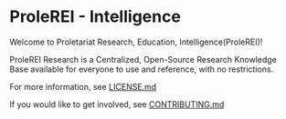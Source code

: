 # ProleREI - Intelligence
Welcome to Proletariat Research, Education, Intelligence(ProleREI)!

ProleREI Research is a Centralized, Open-Source Research Knowledge Base available for everyone to use and reference, with no restrictions. 

For more information, see [LICENSE.md](LICENSE.md)

If you would like to get involved, see [CONTRIBUTING.md](CONTRIBUTING.md)